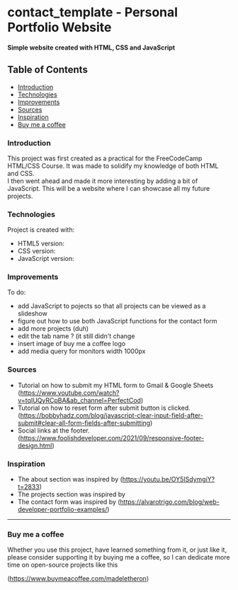# contact_template - Personal Portfolio Website

#### Simple website created with HTML, CSS and JavaScript

## Table of Contents
* [Introduction](#introduction)
* [Technologies](#technologies)
* [Improvements](#improvements)
* [Sources](#sources)
* [Inspiration](#inspiration)
* [Buy me a coffee](#buy-me-a-coffee)

### Introduction

This project was first created as a practical for the FreeCodeCamp HTML/CSS Course. It was made to solidify my knowledge of both HTML and CSS.  
I then went ahead and made it more interesting by adding a bit of JavaScript. This will be a website where I can showcase all my future projects.

### Technologies
Project is created with:
* HTML5 version:
* CSS version:
* JavaScript version:

### Improvements
To do:
* add JavaScript to pojects so that all projects can be viewed as a slideshow
* figure out how to use both JavaScript functions for the contact form
* add more projects (duh)
* edit the tab name <title></title> ? (it still didn't change
* insert image of buy me a coffee logo
* add media query for monitors width 1000px 

### Sources
* Tutorial on how to submit my HTML form to Gmail & Google Sheets (https://www.youtube.com/watch?v=tqIUQyRCpBA&ab_channel=PerfectCod) 
* Tutorial on how to reset form after submit button is clicked. (https://bobbyhadz.com/blog/javascript-clear-input-field-after-submit#clear-all-form-fields-after-submitting)
* Social links at the footer. (https://www.foolishdeveloper.com/2021/09/responsive-footer-design.html)

### Inspiration
* The about section was inspired by (https://youtu.be/OY5ISdymgiY?t=2833)
* The projects section was inspired by
* The contact form was inspired by (https://alvarotrigo.com/blog/web-developer-portfolio-examples/)

---
### Buy me a coffee
Whether you use this project, have learned something from it, or just like it, please consider supporting it 
by buying me a coffee, so I can dedicate more time on open-source projects like this 

 (https://www.buymeacoffee.com/madeletheron)



